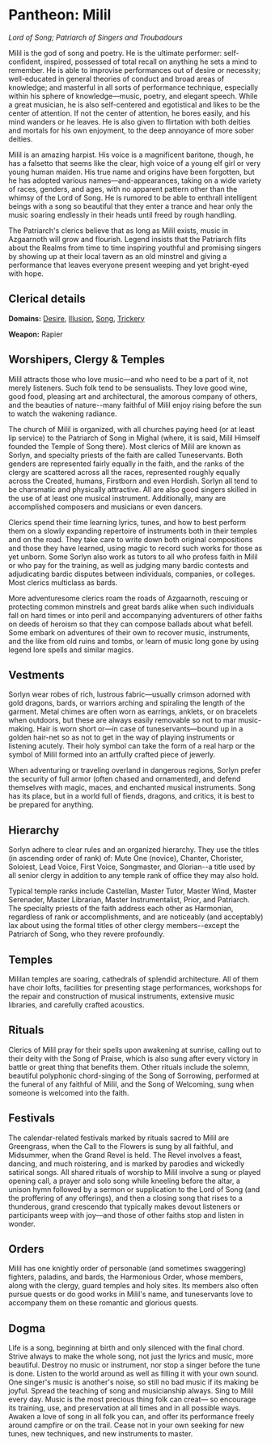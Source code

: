 # Pantheon: Milil
*Lord of Song; Patriarch of Singers and Troubadours*

Milil is the god of song and poetry. He is the ultimate performer: self-confident, inspired, possessed of total recall on anything he sets a mind to remember. He is able to improvise performances out of desire or necessity; well-educated in general theories of conduct and broad areas of knowledge; and masterful in all sorts of performance technique, especially within his sphere of knowledge—music, poetry, and elegant speech. While a great musician, he is also self-centered and egotistical and likes to be the center of attention. If not the center of attention, he bores easily, and his mind wanders or he leaves. He is also given to flirtation with both deities and mortals for his own enjoyment, to the deep annoyance of more sober deities.

Milil is an amazing harpist. His voice is a magnificent baritone, though, he has a falsetto that seems like the clear, high voice of a young elf girl or very young human maiden. His true name and origins have been forgotten, but he has adopted various names—and-appearances, taking on a wide variety of races, genders, and ages, with no apparent pattern other than the whimsy of the Lord of Song. He is rumored to be able to enthrall intelligent beings with a song so beautiful that they enter a trance and hear only the music soaring endlessly in their heads until freed by rough handling. 

The Patriarch's clerics believe that as long as Milil exists, music in Azgaarnoth will grow and flourish. Legend insists that the Patriarch flits about the Realms from time to time inspiring youthful and promising singers by showing up at their local tavern as an old minstrel and giving a performance that leaves everyone present weeping and yet bright-eyed with hope.

## Clerical details
**Domains:** [Desire](../../Classes/Cleric/Desire.md), [Illusion](../../Classes/Cleric/Illusion.md), [Song](../../Classes/Cleric/Song.md), [Trickery](../../Classes/Cleric/Trickery.md)

**Weapon:** Rapier

## Worshipers, Clergy & Temples
Milil attracts those who love music—and who need to be a part of it, not merely listeners. Such folk tend to be sensualists. They love good wine, good food, pleasing art and architectural, the amorous company of others, and the beauties of nature--many faithful of Milil enjoy rising before the sun to watch the wakening radiance.

The church of Milil is organized, with all churches paying heed (or at least lip service) to the Patriarch of Song in Mighal (where, it is said, Milil Himself founded the Temple of Song there). Most clerics of Milil are known as Sorlyn, and specialty priests of the faith are called Tuneservants. Both genders are represented fairly equally in the faith, and the ranks of the clergy are scattered across all the races, represented roughly equally across the Created, humans, Firstborn and even Hordish. Sorlyn all tend to be charsmatic and physically attractive. All are also good singers skilled in the use of at least one musical instrument. Additionally, many are accomplished composers and musicians or even dancers.

Clerics spend their time learning lyrics, tunes, and how to best perform them on a slowly expanding repertoire of instruments both in their temples and on the road. They take care to write down both original compositions and those they have learned, using magic to record such works for those as yet unborn. Some Sorlyn also work as tutors to all who profess faith in Milil or who pay for the training, as well as judging many bardic contests and adjudicating bardic disputes between individuals, companies, or colleges. Most clerics multiclass as bards.

More adventuresome clerics roam the roads of Azgaarnoth, rescuing or protecting common minstrels and great bards alike when such individuals fall on hard times or into peril and accompanying adventurers of other faiths on deeds of heroism so that they can compose ballads about what befell. Some embark on adventures of their own to recover music, instruments, and the like from old ruins and tombs, or learn of music long gone by using legend lore spells and similar magics.

## Vestments
Sorlyn wear robes of rich, lustrous fabric—usually crimson adorned with gold dragons, bards, or warriors arching and spiraling the length of the garment. Metal chimes are often worn as earrings, anklets, or on bracelets when outdoors, but these are always easily removable so not to mar music-making. Hair is worn short or—in case of tuneservants—bound up in a golden hair-net so as not to get in the way of playing instruments or listening acutely. Their holy symbol can take the form of a real harp or the symbol of Milil formed into an artfully crafted piece of jewerly.

When adventuring or traveling overland in dangerous regions, Sorlyn prefer the security of full armor (often chased and ornamented), and defend themselves with magic, maces, and enchanted musical instruments. Song has its place, but in a world full of fiends, dragons, and critics, it is best to be prepared for anything.

## Hierarchy
Sorlyn adhere to clear rules and an organized hierarchy. They use the titles (in ascending order of rank) of: Mute One (novice), Chanter, Chorister, Soloiest, Lead Voice, First Voice, Songmaster, and Glorian--a title used by all senior clergy in addition to any temple rank of office they may also hold.

Typical temple ranks include Castellan, Master Tutor, Master Wind, Master Serenader, Master Librarian, Master Instrumentalist, Prior, and Patriarch. The specialty priests of the faith address each other as Harmonian, regardless of rank or accomplishments, and are noticeably (and acceptably) lax about using the formal titles of other clergy members--except the Patriarch of Song, who they revere profoundly.

## Temples
Mililan temples are soaring, cathedrals of splendid architecture. All of them have choir lofts, facilities for presenting stage performances, workshops for the repair and construction of musical instruments, extensive music libraries, and carefully crafted acoustics.

## Rituals
Clerics of Milil pray for their spells upon awakening at sunrise, calling out to their deity with the Song of Praise, which is also sung after every victory in battle or great thing that benefits them. Other rituals include the solemn, beautiful polyphonic chord-singing of the Song of Sorrowing, performed at the funeral of any faithful of Milil, and the Song of Welcoming, sung when someone is welcomed into the faith.

## Festivals
The calendar-related festivals marked by rituals sacred to Milil are Greengrass, when the Call to the Flowers is sung by all faithful, and Midsummer, when the Grand Revel is held. The Revel involves a feast, dancing, and much roistering, and is marked by parodies and wickedly satirical songs. All shared rituals of worship to Milil involve a sung or played opening call, a prayer and solo song while kneeling before the altar, a unison hymn followed by a sermon or supplication to the Lord of Song (and the proffering of any offerings), and then a closing song that rises to a thunderous, grand crescendo that typically makes devout listeners or participants weep with joy—and those of other faiths stop and listen in wonder.

## Orders
Milil has one knightly order of personable (and sometimes swaggering) fighters, paladins, and bards, the Harmonious Order, whose members, along with the clergy, guard temples and holy sites. Its members also often pursue quests or do good works in Milil's name, and tuneservants love to accompany them on these romantic and glorious quests.

## Dogma
Life is a song, beginning at birth and only silenced with the final chord. Strive always to make the whole song, not just the lyrics and music, more beautiful. Destroy no music or instrument, nor stop a singer before the tune is done. Listen to the world around as well as filling it with your own sound. One singer's music is another's noise, so still no bad music if its making be joyful. Spread the teaching of song and musicianship always. Sing to Milil every day. Music is the most precious thing folk can creat— so encourage its training, use, and preservation at all times and in all possible ways. Awaken a love of song in all folk you can, and offer its performance freely around campfire or on the trail. Cease not in your own seeking for new tunes, new techniques, and new instruments to master.
